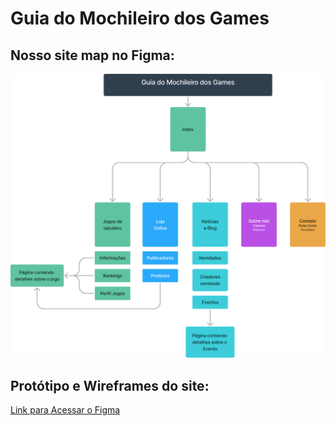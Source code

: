 <h1> Guia do Mochileiro dos Games </h1>

<h2>Nosso site map no Figma: </h2>

![SiteMap](sitemap.png)

<h2>Protótipo e Wireframes do site:</h2>

<a href="https://www.figma.com/file/S3gbaXHhjTUwHXucgLLrV6/Website---O-Guia-do-Mochileiro-dos-Games?type=design&node-id=1%3A13&mode=design&t=eC0VfDlS31by3wtV-1" target="_self">Link para Acessar o Figma</a>
